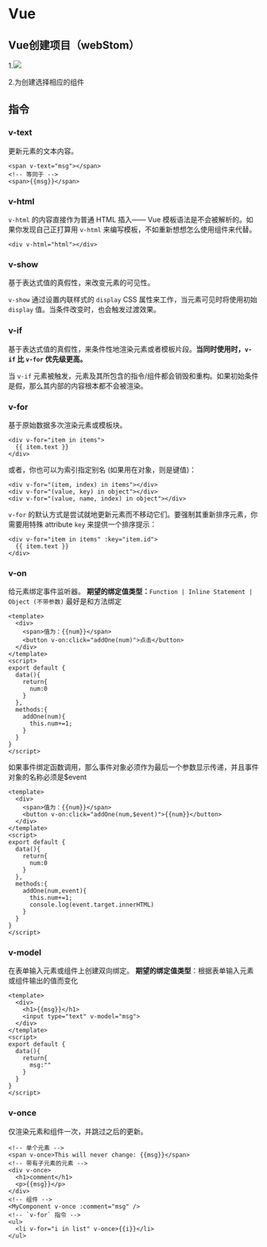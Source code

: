 # Vue

## Vue创建项目（webStom）

1.![](C:\Users\muxihong\Desktop\typoraProject\Vue\file\image-20221206153553663.png)

2.为创建选择相应的组件

## 指令

### v-text

更新元素的文本内容。

```vue
<span v-text="msg"></span>
<!-- 等同于 -->
<span>{{msg}}</span>
```

### v-html

`v-html` 的内容直接作为普通 HTML 插入—— Vue 模板语法是不会被解析的。如果你发现自己正打算用 `v-html` 来编写模板，不如重新想想怎么使用组件来代替。

```vue
<div v-html="html"></div>
```

### v-show

基于表达式值的真假性，来改变元素的可见性。

`v-show` 通过设置内联样式的 `display` CSS 属性来工作，当元素可见时将使用初始 `display` 值。当条件改变时，也会触发过渡效果。

### v-if

基于表达式值的真假性，来条件性地渲染元素或者模板片段。**当同时使用时，`v-if` 比 `v-for` 优先级更高。**

当 `v-if` 元素被触发，元素及其所包含的指令/组件都会销毁和重构。如果初始条件是假，那么其内部的内容根本都不会被渲染。

### v-for

基于原始数据多次渲染元素或模板块。

```vue
<div v-for="item in items">
  {{ item.text }}
</div>
```

或者，你也可以为索引指定别名 (如果用在对象，则是键值)：

```vue
<div v-for="(item, index) in items"></div>
<div v-for="(value, key) in object"></div>
<div v-for="(value, name, index) in object"></div>
```

`v-for` 的默认方式是尝试就地更新元素而不移动它们。要强制其重新排序元素，你需要用特殊 attribute `key` 来提供一个排序提示：

```vue
<div v-for="item in items" :key="item.id">
  {{ item.text }}
</div>
```

### v-on

给元素绑定事件监听器。   **期望的绑定值类型：**`Function | Inline Statement | Object (不带参数)`   最好是和方法绑定

```vue
<template>
  <div>
    <span>值为：{{num}}</span>
    <button v-on:click="addOne(num)">点击</button>
  </div>
</template>
<script>
export default {
  data(){
    return{
      num:0
    }
  },
  methods:{
    addOne(num){
      this.num+=1;
    }
  }
}
</script>
```

如果事件绑定函数调用，那么事件对象必须作为最后一个参数显示传递，并且事件对象的名称必须是$event

```vue
<template>
  <div>
    <span>值为：{{num}}</span>
    <button v-on:click="addOne(num,$event)">{{num}}</button>
  </div>
</template>
<script>
export default {
  data(){
    return{
      num:0
    }
  },
  methods:{
    addOne(num,event){
      this.num+=1;
      console.log(event.target.innerHTML)
    }
  }
}
</script>
```



### v-model

在表单输入元素或组件上创建双向绑定。    **期望的绑定值类型**：根据表单输入元素或组件输出的值而变化

```vue
<template>
  <div>
    <h1>{{msg}}</h1>
    <input type="text" v-model="msg">
  </div>
</template>
<script>
export default {
  data(){
    return{
      msg:""
    }
  }
}
</script>
```

### v-once

仅渲染元素和组件一次，并跳过之后的更新。

```vue
<!-- 单个元素 -->
<span v-once>This will never change: {{msg}}</span>
<!-- 带有子元素的元素 -->
<div v-once>
  <h1>comment</h1>
  <p>{{msg}}</p>
</div>
<!-- 组件 -->
<MyComponent v-once :comment="msg" />
<!-- `v-for` 指令 -->
<ul>
  <li v-for="i in list" v-once>{{i}}</li>
</ul>

```

